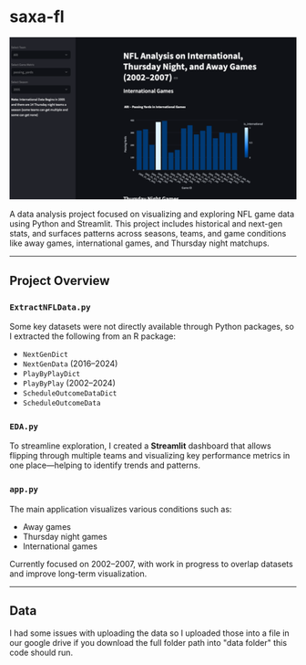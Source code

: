 # saxa-fl

![NFL Analysis Dashboard](images/Readme.png)

A data analysis project focused on visualizing and exploring NFL game data using Python and Streamlit. This project includes historical and next-gen stats, and surfaces patterns across seasons, teams, and game conditions like away games, international games, and Thursday night matchups.

---

## Project Overview

### `ExtractNFLData.py`
Some key datasets were not directly available through Python packages, so I extracted the following from an R package:

- `NextGenDict`
- `NextGenData` (2016–2024)
- `PlayByPlayDict`
- `PlayByPlay` (2002–2024)
- `ScheduleOutcomeDataDict`
- `ScheduleOutcomeData`

### `EDA.py`
To streamline exploration, I created a **Streamlit** dashboard that allows flipping through multiple teams and visualizing key performance metrics in one place—helping to identify trends and patterns.

### `app.py`
The main application visualizes various conditions such as:

- Away games
- Thursday night games
- International games

Currently focused on 2002–2007, with work in progress to overlap datasets and improve long-term visualization.

---

## Data 
I had some issues with uploading the data so I uploaded those into a file in our google drive if you download the full folder path into "data folder" this code should run. 
